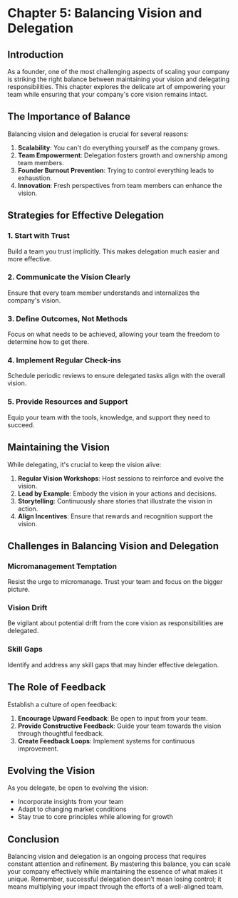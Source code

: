 # Chapter 5: Balancing Vision and Delegation

## Introduction

As a founder, one of the most challenging aspects of scaling your company is striking the right balance between maintaining your vision and delegating responsibilities. This chapter explores the delicate art of empowering your team while ensuring that your company's core vision remains intact.

## The Importance of Balance

Balancing vision and delegation is crucial for several reasons:

1. **Scalability**: You can't do everything yourself as the company grows.
2. **Team Empowerment**: Delegation fosters growth and ownership among team members.
3. **Founder Burnout Prevention**: Trying to control everything leads to exhaustion.
4. **Innovation**: Fresh perspectives from team members can enhance the vision.

## Strategies for Effective Delegation

### 1. Start with Trust

Build a team you trust implicitly. This makes delegation much easier and more effective.

### 2. Communicate the Vision Clearly

Ensure that every team member understands and internalizes the company's vision.

### 3. Define Outcomes, Not Methods

Focus on what needs to be achieved, allowing your team the freedom to determine how to get there.

### 4. Implement Regular Check-ins

Schedule periodic reviews to ensure delegated tasks align with the overall vision.

### 5. Provide Resources and Support

Equip your team with the tools, knowledge, and support they need to succeed.

## Maintaining the Vision

While delegating, it's crucial to keep the vision alive:

1. **Regular Vision Workshops**: Host sessions to reinforce and evolve the vision.
2. **Lead by Example**: Embody the vision in your actions and decisions.
3. **Storytelling**: Continuously share stories that illustrate the vision in action.
4. **Align Incentives**: Ensure that rewards and recognition support the vision.

## Challenges in Balancing Vision and Delegation

### Micromanagement Temptation

Resist the urge to micromanage. Trust your team and focus on the bigger picture.

### Vision Drift

Be vigilant about potential drift from the core vision as responsibilities are delegated.

### Skill Gaps

Identify and address any skill gaps that may hinder effective delegation.

## The Role of Feedback

Establish a culture of open feedback:

1. **Encourage Upward Feedback**: Be open to input from your team.
2. **Provide Constructive Feedback**: Guide your team towards the vision through thoughtful feedback.
3. **Create Feedback Loops**: Implement systems for continuous improvement.

## Evolving the Vision

As you delegate, be open to evolving the vision:

- Incorporate insights from your team
- Adapt to changing market conditions
- Stay true to core principles while allowing for growth

## Conclusion

Balancing vision and delegation is an ongoing process that requires constant attention and refinement. By mastering this balance, you can scale your company effectively while maintaining the essence of what makes it unique. Remember, successful delegation doesn't mean losing control; it means multiplying your impact through the efforts of a well-aligned team.
